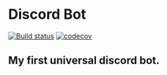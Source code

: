 # Discord Bot

[![Build status](https://ci.appveyor.com/api/projects/status/68w832g1r51y5py3?svg=true)](https://ci.appveyor.com/project/Kallashnikovv/discord-bot-v1)
[![codecov](https://codecov.io/gh/Kallashnikovv/DiscordBot/branch/master/graph/badge.svg)](https://codecov.io/gh/Kallashnikovv/DiscordBot)

## My first universal discord bot.
